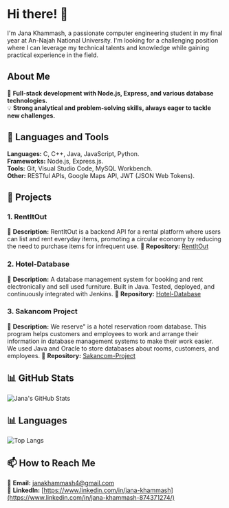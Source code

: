 # Hi there! 👋

I'm Jana Khammash, a passionate computer engineering student in my final year at An-Najah National University. I'm looking for a challenging position where I can leverage my technical talents and knowledge while gaining practical experience in the field.

## About Me

🌟 **Full-stack development with Node.js, Express, and various database technologies.**  
💡 **Strong analytical and problem-solving skills, always eager to tackle new challenges.**

## 🚀 Languages and Tools

**Languages:** C, C++, Java, JavaScript, Python.  
**Frameworks:** Node.js, Express.js.  
**Tools:** Git, Visual Studio Code, MySQL Workbench.  
**Other:** RESTful APIs, Google Maps API, JWT (JSON Web Tokens).

## 🌟 Projects

### 1. RentItOut
📝 **Description:** RentItOut is a backend API for a rental platform where users can list and rent everyday items, promoting a circular economy by reducing the need to purchase items for infrequent use. 
📂 **Repository:** [RentItOut](https://github.com/JanaKhammash3/RentItOut)
### 2. Hotel-Database
📝 **Description:** A database management system for booking and rent electronically and sell used furniture. Built in Java. Tested, deployed, and continuously integrated with Jenkins. 
📂 **Repository:** [Hotel-Database](https://github.com/JanaKhammash3/Sakancom-Project)
### 3. Sakancom Project
📝 **Description:** We reserve" is a hotel reservation room database. This program helps customers and employees to work and arrange their information in database management systems to make their work easier. We used Java and Oracle to store databases about rooms, customers, and employees. 
📂 **Repository:** [Sakancom-Project](https://github.com/JanaKhammash3/Hotel-Database-)

## 📊 GitHub Stats

![Jana's GitHub Stats](https://github-readme-stats.vercel.app/api?username=JanaKhammash3&show_icons=true&theme=radical)
## 📊 Languages
![Top Langs](https://github-readme-stats.vercel.app/api/top-langs/?username=JanaKhammash3&layout=compact&theme=radical)

## 📫 How to Reach Me

📧 **Email:** [janakhammash4@gmail.com](mailto:janakhammash4@gmail.com)  
💼 **LinkedIn:** [https://www.linkedin.com/in/jana-khammash](https://www.linkedin.com/in/jana-khammash-874371274/)

